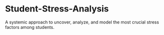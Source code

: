 # Student-Stress-Analysis
A systemic approach to uncover, analyze, and model the most crucial stress factors among students.
